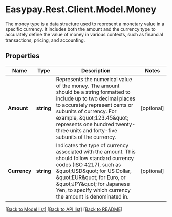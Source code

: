 # Easypay.Rest.Client.Model.Money
The money type is a data structure used to represent a monetary value in a specific currency. It includes both the amount and the currency type to accurately define the value of money in various contexts, such as financial transactions, pricing, and accounting.

## Properties

Name | Type | Description | Notes
------------ | ------------- | ------------- | -------------
**Amount** | **string** | Represents the numerical value of the money. The amount should be a string formatted to include up to two decimal places to accurately represent cents or subunits of currency. For example, \&quot;123.45\&quot; represents one hundred twenty-three units and forty-five subunits of the currency. | [optional] 
**Currency** | **string** | Indicates the type of currency associated with the amount. This should follow standard currency codes (ISO 4217), such as \&quot;USD\&quot; for US Dollar, \&quot;EUR\&quot; for Euro, or \&quot;JPY\&quot; for Japanese Yen, to specify which currency the amount is denominated in. | [optional] 

[[Back to Model list]](../README.md#documentation-for-models) [[Back to API list]](../README.md#documentation-for-api-endpoints) [[Back to README]](../README.md)

